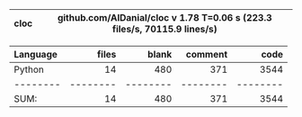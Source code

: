 cloc|github.com/AlDanial/cloc v 1.78  T=0.06 s (223.3 files/s, 70115.9 lines/s)
--- | ---

Language|files|blank|comment|code
:-------|-------:|-------:|-------:|-------:
Python|14|480|371|3544
--------|--------|--------|--------|--------
SUM:|14|480|371|3544

